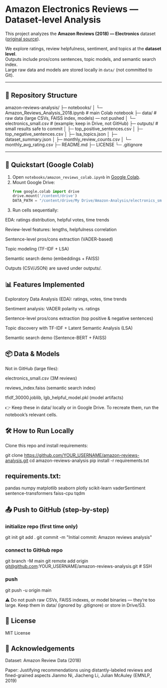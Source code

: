 # Amazon Electronics Reviews — Dataset-level Analysis

This project analyzes the **Amazon Reviews (2018) — Electronics** dataset  
([original source](https://nijianmo.github.io/amazon/index.html)).  

We explore ratings, review helpfulness, sentiment, and topics at the **dataset level**.  
Outputs include pros/cons sentences, topic models, and semantic search index.  
Large raw data and models are stored locally in `data/` (not committed to Git).

---

## 📂 Repository Structure

amazon-reviews-analysis/
├─ notebooks/
│ └─ Amazon_Reviews_Analysis_2018.ipynb # main Colab notebook
├─ data/ # raw data (large CSVs, FAISS index, models) — not pushed
│ └─ electronics_small.csv # (example; keep in Drive, not GitHub)
├─ outputs/ # small results safe to commit
│ ├─ top_positive_sentences.csv
│ ├─ top_negative_sentences.csv
│ ├─ lsa_topics.json
│ ├─ dataset_summary.json
│ ├─ monthly_review_counts.csv
│ └─ monthly_avg_rating.csv
├─ README.md
├─ LICENSE
└─ .gitignore


---

## 🚀 Quickstart (Google Colab)

1. Open `notebooks/amazon_reviews_colab.ipynb` in [Google Colab](https://colab.research.google.com/).
2. Mount Google Drive:
   ```python
   from google.colab import drive
   drive.mount('/content/drive')
   DATA_PATH = "/content/drive/My Drive/Amazon-Analysis/electronics_small.csv"


3. Run cells sequentially:

EDA: ratings distribution, helpful votes, time trends

Review-level features: lengths, helpfulness correlation

Sentence-level pros/cons extraction (VADER-based)

Topic modeling (TF-IDF + LSA)

Semantic search demo (embeddings + FAISS)

Outputs (CSV/JSON) are saved under outputs/.

## 📊 Features Implemented

Exploratory Data Analysis (EDA): ratings, votes, time trends

Sentiment analysis: VADER polarity vs. ratings

Sentence-level pros/cons extraction (top positive & negative sentences)

Topic discovery with TF-IDF + Latent Semantic Analysis (LSA)

Semantic search demo (Sentence-BERT + FAISS)

## 📦 Data & Models

Not in GitHub (large files):

electronics_small.csv (3M reviews)

reviews_index.faiss (semantic search index)

tfidf_30000.joblib, lgb_helpful_model.pkl (model artifacts)

👉 Keep these in data/ locally or in Google Drive.
To recreate them, run the notebook’s relevant cells.

## 🛠️ How to Run Locally

Clone this repo and install requirements:

git clone https://github.com/YOUR_USERNAME/amazon-reviews-analysis.git
cd amazon-reviews-analysis
pip install -r requirements.txt


## requirements.txt:

pandas
numpy
matplotlib
seaborn
plotly
scikit-learn
vaderSentiment
sentence-transformers
faiss-cpu
tqdm

## 📤 Push to GitHub (step-by-step)
### initialize repo (first time only)
git init
git add .
git commit -m "Initial commit: Amazon reviews analysis"

### connect to GitHub repo
git branch -M main
git remote add origin git@github.com:YOUR_USERNAME/amazon-reviews-analysis.git   # SSH

### push
git push -u origin main


⚠️ Do not push raw CSVs, FAISS indexes, or model binaries — they’re too large.
Keep them in data/ (ignored by .gitignore) or store in Drive/S3.

## 📄 License

MIT License

## 🙌 Acknowledgements

Dataset: Amazon Review Data (2018)

Paper: Justifying recommendations using distantly-labeled reviews and fined-grained aspects
Jianmo Ni, Jiacheng Li, Julian McAuley (EMNLP, 2019)

